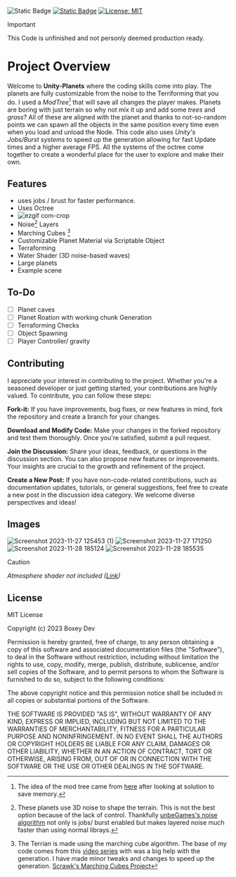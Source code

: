 ![Static Badge](https://img.shields.io/badge/Verson-2022.3.6f1-5300EB?style=for-the-badge&logo=Unity)
[![Static Badge](https://img.shields.io/badge/Version-0.0.1a-blue?style=for-the-badge)](https://github.com/B0XEY/Unity-Planets/releases)
[![License: MIT](https://img.shields.io/badge/License-MIT-yellow.svg?style=for-the-badge)](https://opensource.org/licenses/MIT)

> [!IMPORTANT]
> This Code is unfinished and not personly deemed production ready.

# Project Overview
Welcome to **Unity-Planets** where the coding skills come into play. The planets are fully customizable from the noise to the Terriforming that you do. I used a _ModTree_[^3] that will save all changes the player makes. Planets are boring with just terrain so why not mix it up and add some _trees_ and _grass_? All of these are aligned with the planet and thanks to not-so-random points we can spawn all the objects in the same position every time even when you load and unload the Node. This code also uses _Unity's Jobs/Burst systems_ to speed up the generation allowing for fast Update times and a higher average FPS. All the systems of the octree come together to create a wonderful place for the user to explore and make their own.

## Features
- uses jobs / brust for faster performance.
- Uses Octree
- ![ezgif com-crop](https://github.com/B0XEY/Unity-Planets/assets/94720404/36066c3d-04d4-4b35-8301-1211b252a285)
- Noise[^1] Layers
- Marching Cubes [^2]
- Customizable Planet Material via Scriptable Object
- Terraforming
- Water Shader (3D noise-based waves)
- Large planets
- Example scene

## To-Do
- [ ] Planet caves
- [ ] Planet Roation with working chunk Generation
- [ ] Terraforming Checks
- [ ] Object Spawning
- [ ] Player Controller/ gravity

## Contributing
I appreciate your interest in contributing to the project. Whether you're a seasoned developer or just getting started, your contributions are highly valued. To contribute, you can follow these steps:

**Fork-it:** If you have improvements, bug fixes, or new features in mind, fork the repository and create a branch for your changes.

**Download and Modify Code:** Make your changes in the forked repository and test them thoroughly. Once you're satisfied, submit a pull request.

**Join the Discussion:** Share your ideas, feedback, or questions in the discussion section. You can also propose new features or improvements. Your insights are crucial to the growth and refinement of the project.

**Create a New Post:** If you have non-code-related contributions, such as documentation updates, tutorials, or general suggestions, feel free to create a new post in the discussion idea category. We welcome diverse perspectives and ideas!


## Images
![Screenshot 2023-11-27 125453 (1)](https://github.com/B0XEY/Unity-Planets/assets/94720404/653b17cb-dea5-47c5-931c-d75676a9d38e)
![Screenshot 2023-11-27 171250](https://github.com/B0XEY/Unity-Planets/assets/94720404/35746674-2878-4632-9871-177dcb2a75f7)
![Screenshot 2023-11-28 185124](https://github.com/B0XEY/Unity-Planets/assets/94720404/a1f51629-b732-4cbe-a858-ecbf129b6cd8)
![Screenshot 2023-11-28 185535](https://github.com/B0XEY/Unity-Planets/assets/94720404/5128e387-2cfe-4a4b-a4b9-e138de3dda1a)

> [!CAUTION]
>*Atmosphere shader not included ([Link](https://assetstore.unity.com/packages/3d/environments/sci-fi/space-graphics-planets-124578))*

## License
MIT License

Copyright (c) 2023 Boxey Dev

Permission is hereby granted, free of charge, to any person obtaining a copy
of this software and associated documentation files (the "Software"), to deal
in the Software without restriction, including without limitation the rights
to use, copy, modify, merge, publish, distribute, sublicense, and/or sell
copies of the Software, and to permit persons to whom the Software is
furnished to do so, subject to the following conditions:

The above copyright notice and this permission notice shall be included in all
copies or substantial portions of the Software.

THE SOFTWARE IS PROVIDED "AS IS", WITHOUT WARRANTY OF ANY KIND, EXPRESS OR
IMPLIED, INCLUDING BUT NOT LIMITED TO THE WARRANTIES OF MERCHANTABILITY,
FITNESS FOR A PARTICULAR PURPOSE AND NONINFRINGEMENT. IN NO EVENT SHALL THE
AUTHORS OR COPYRIGHT HOLDERS BE LIABLE FOR ANY CLAIM, DAMAGES OR OTHER
LIABILITY, WHETHER IN AN ACTION OF CONTRACT, TORT OR OTHERWISE, ARISING FROM,
OUT OF OR IN CONNECTION WITH THE SOFTWARE OR THE USE OR OTHER DEALINGS IN THE
SOFTWARE.

[^1]: These planets use 3D noise to shape the terrain. This is not the best option because of the lack of control. Thankfully [unbeGames's noise algorithm](https://github.com/unbeGames/noise.git) not only is jobs/ burst enabled but makes layered noise much faster than using normal librays.
[^2]: The Terrian is made using the marching cube algorithm. The base of my code comes from this [video series](https://www.youtube.com/watch?v=dTdn3CC64sc&list=PLVsTSlfj0qsWt0qafrT6blp5yvchzO4ee) with was a big help with the generation. I have made minor tweaks and changes to speed up the generation. [Scrawk's Marching Cubes Project](https://github.com/Scrawk/Marching-Cubes)
[^3]: The idea of the mod tree came from [here](https://josebasierra.gitlab.io/VoxelPlanets) after looking at solution to save memory.
